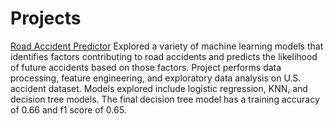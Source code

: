 # Projects

[Road Accident Predictor](https://github.com/antinayeh/Projects/blob/main/U_S_Road_Accident_Predictor.ipynb)
  Explored a variety of machine learning models that identifies factors contributing to road accidents and predicts the likelihood of future accidents based on those factors. Project performs data processing, feature engineering, and exploratory data analysis on U.S. accident dataset. Models explored include logistic regression, KNN, and decision tree models. The final decision tree model has a training accuracy of 0.66 and f1 score of 0.65.
